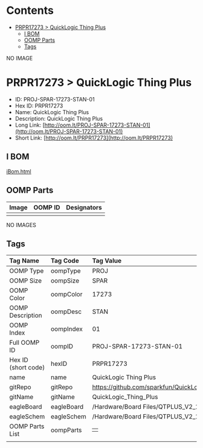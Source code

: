 



Contents
========

* [PRPR17273 > QuickLogic Thing Plus](#prpr17273--quicklogic-thing-plus)
	* [I BOM](#i-bom)
	* [OOMP Parts](#oomp-parts)
	* [Tags](#tags)
  
NO IMAGE  
# PRPR17273 > QuickLogic Thing Plus

- ID: PROJ-SPAR-17273-STAN-01
- Hex ID: PRPR17273
- Name: QuickLogic Thing Plus
- Description: QuickLogic Thing Plus
- Long Link: [http://oom.lt/PROJ-SPAR-17273-STAN-01](http://oom.lt/PROJ-SPAR-17273-STAN-01)
- Short Link: [http://oom.lt/PRPR17273](http://oom.lt/PRPR17273)

## I BOM
  
[iBom.html](https://htmlpreview.github.io/?https://github.com/oomlout/oomlout_OOMP_projects/blob/main/PROJ/SPAR/17273/STAN/01ibom.html)
## OOMP Parts
  

|Image|OOMP ID|Designators|
| :--- | :--- | :--- |
||||
  
NO IMAGES  
## Tags
  

|Tag Name|Tag Code|Tag Value|
| :--- | :--- | :--- |
|OOMP Type|oompType|PROJ|
|OOMP Size|oompSize|SPAR|
|OOMP Color|oompColor|17273|
|OOMP Description|oompDesc|STAN|
|OOMP Index|oompIndex|01|
|Full OOMP ID|oompID|PROJ-SPAR-17273-STAN-01|
|Hex ID (short code)|hexID|PRPR17273|
|name|name|QuickLogic Thing Plus|
|gitRepo|gitRepo|https://github.com/sparkfun/QuickLogic_Thing_Plus|
|gitName|gitName|QuickLogic_Thing_Plus|
|eagleBoard|eagleBoard|/Hardware/Board Files/QTPLUS_V2_1.brd|
|eagleSchem|eagleSchem|/Hardware/Board Files/QTPLUS_V2_1.sch|
|OOMP Parts List|oompParts|<table><tr><td></td></tr></table>|
||||
